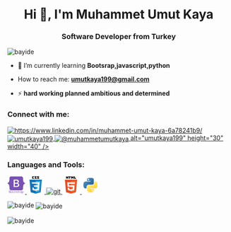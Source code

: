 <h1 align="center">Hi 👋, I'm Muhammet Umut Kaya</h1>
<h3 align="center">Software Developer from Turkey</h3>

<p align="left"> <img src="https://komarev.com/ghpvc/?username=bayide&label=Profile%20views&color=0e75b6&style=flat" alt="bayide" /> </p>

- 🌱 I’m currently learning **Bootsrap,javascript,python**

- How to reach me: **umutkaya199@gmail.com**

- ⚡ **hard working planned ambitious and determined**

<h3 align="left">Connect with me:</h3>
<p align="left">
<a href=https://www.linkedin.com/in/muhammetumutkaya/  target="blank"><img align="center" src="https://raw.githubusercontent.com/rahuldkjain/github-profile-readme-generator/master/src/images/icons/Social/linked-in-alt.svg" alt="https://www.linkedin.com/in/muhammet-umut-kaya-6a78241b9/" height="30" width="40" /></a>
<a href="https://www.hackerrank.com/umutkaya199" target="blank"><img align="center" src="https://raw.githubusercontent.com/rahuldkjain/github-profile-readme-generator/master/src/images/icons/Social/hackerrank.svg" alt="umutkaya199" height="30" width="40" /> <a href="https://medium.com/@muhammetumutkaya" target="blank"><img align="center" src="https://raw.githubusercontent.com/rahuldkjain/github-profile-readme-generator/master/src/images/icons/Social/medium.svg" alt="@muhammetumutkaya" height="30" width="40" /><a href="https://discord.com/channels/@me" target="blank">  alt="umutkaya199" height="30" width="40" /> </a>
</p>

<h3 align="left">Languages and Tools:</h3>
<p align="left"> <a href="https://getbootstrap.com" target="_blank" rel="noreferrer"> <img src="https://raw.githubusercontent.com/devicons/devicon/master/icons/bootstrap/bootstrap-plain-wordmark.svg" alt="bootstrap" width="40" height="40"/> </a> <a href="https://www.w3schools.com/css/" target="_blank" rel="noreferrer"> <img src="https://raw.githubusercontent.com/devicons/devicon/master/icons/css3/css3-original-wordmark.svg" alt="css3" width="40" height="40"/> </a> <a href="https://git-scm.com/" target="_blank" rel="noreferrer"> <img src="https://www.vectorlogo.zone/logos/git-scm/git-scm-icon.svg" alt="git" width="40" height="40"/> </a> <a href="https://www.w3.org/html/" target="_blank" rel="noreferrer"> <img src="https://raw.githubusercontent.com/devicons/devicon/master/icons/html5/html5-original-wordmark.svg" alt="html5" width="40" height="40"/> </a><a href="https://www.python.org" target="_blank" rel="noreferrer"> <img src="https://raw.githubusercontent.com/devicons/devicon/master/icons/python/python-original.svg" alt="python" width="40" height="40"/> </a> </p>

<p><img align="left" src="https://github-readme-stats.vercel.app/api/top-langs?username=bayide&show_icons=true&locale=en&layout=compact" alt="bayide" /></p>

<p>&nbsp;<img align="center" src="https://github-readme-stats.vercel.app/api?username=bayide&show_icons=true&locale=en" alt="bayide" /></p>

<p><img align="center" src="https://github-readme-streak-stats.herokuapp.com/?user=bayide&" alt="bayide" /></p>




  
<!---
Bayide/Bayide is a ✨ special ✨ repository because its `README.md` (this file) appears on your GitHub profile.
You can click the Preview link to take a look at your changes.
--->
